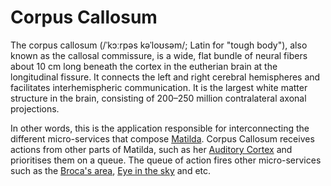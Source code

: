 # Corpus Callosum
The corpus callosum (/ˈkɔːrpəs kəˈloʊsəm/; Latin for "tough body"), also known as the callosal commissure, is a wide, flat bundle of neural fibers about 10 cm long beneath the cortex in the eutherian brain at the longitudinal fissure. It connects the left and right cerebral hemispheres and facilitates interhemispheric communication. It is the largest white matter structure in the brain, consisting of 200–250 million contralateral axonal projections.

In other words, this is the application responsible for interconnecting the different micro-services that compose [Matilda](http://matilda.edwardleoni.com]). Corpus Callosum receives actions from other parts of Matilda, such as her [Auditory Cortex](https://github.com/TheMatildaProject/auditory-cortex) and prioritises them on a queue. The queue of action fires other micro-services such as the [Broca's area](https://github.com/TheMatildaProject/brocas-area), [Eye in the sky](https://github.com/TheMatildaProject/eye-in-the-sky) and etc.
